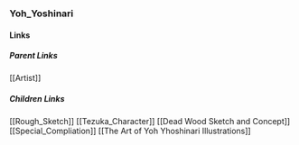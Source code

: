 ### Yoh_Yoshinari
#### Links
##### Parent Links
[[Artist]]
##### Children Links
[[Rough_Sketch]]
[[Tezuka_Character]]
[[Dead Wood Sketch and Concept]]
[[Special_Compliation]]
[[The Art of Yoh Yhoshinari Illustrations]]
